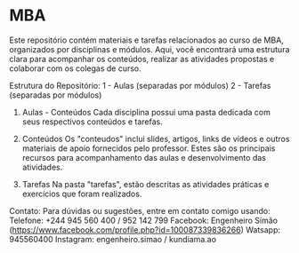 # MBA

Este repositório contém materiais e tarefas relacionados ao curso de MBA, organizados por disciplinas e módulos. 
Aqui, você encontrará uma estrutura clara para acompanhar os conteúdos, realizar as atividades propostas 
e colaborar com os colegas de curso.

Estrutura do Repositório:
	1 - Aulas (separadas por módulos)
	2 - Tarefas (separadas por módulos)
	
1. Aulas - Conteúdos
	Cada disciplina possui uma pasta dedicada com seus respectivos conteúdos e tarefas. 

2. Conteúdos
	Os "conteudos" inclui slides, artigos, links de vídeos e outros materiais de apoio fornecidos pelo professor. 
	Estes são os principais recursos para acompanhamento das aulas e desenvolvimento das atividades.

3. Tarefas
	Na pasta "tarefas", estão descritas as atividades práticas e exercícios que foram realizados. 
	
Contato:
	Para dúvidas ou sugestões, entre em contato comigo usando: 
	Telefone: +244 945 560 400 / 952 142 799
	Facebook: Engenheiro Simão (https://www.facebook.com/profile.php?id=100087339836266)
	Watsapp: 945560400
	Instagram: engenheiro.simao / kundiama.ao
	

